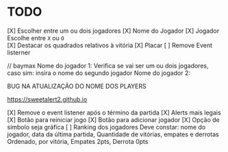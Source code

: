 # TODO

[X] Escolher entre um ou dois jogadores
[X] Nome do Jogador 
[X] Jogador Escolhe entre `X` ou `O`  
[X] Destacar os quadrados relativos à vitória 
[X] Placar
[ ] Remove Event listerner

// baymax
Nome do jogador 1: 
Verifica se vai ser um ou dois jogadores, caso sim: insira o nome do segundo jogador 
Nome do jogador 2:


BUG NA ATUALIZAÇÃO DO NOME DOS PLAYERS

https://sweetalert2.github.io

[X] Remove o event listener após o término da partida
[X] Alerts mais legais
[X] Botão para reiniciar jogo
[X] Botão para adicionar jogador 
[X] Opção de símbolo seja gráfica
[ ] Ranking dos jogadores
    Deve constar:
        nome do jogador, data da última partida, Quantidade de vitórias, empates e derrotas 
        Ordenado, por vitória, Empates 2pts, Derrota 0pts
